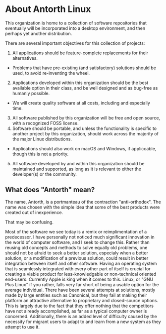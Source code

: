 # About Antorth Linux

This organization is home to a collection of software repositories that eventually will be incorporated into a desktop environment, and then perhaps yet another distribution.

There are several important objectives for this collection of projects:

1. All applications should be feature-complete replacements for their alternatives.
  - Problems that have pre-existing (and satisfactory) solutions should be used, to avoid re-inventing the wheel.
2. Applications developed within this organization should be the best available option in their class, and be well designed and as bug-free as humanly possible.
  - We will create quality software at all costs, including and especially time.
3. All software published by this organization will be free and open source, with a recognized FOSS license.
4. Software should be portable, and unless the functionality is specific to another project by this organization, should work across the majority of the major Linux distributions.
  - Applications should also work on macOS and Windows, if appliccable, though this is not a priority.
5. All software developed by and within this organization should be maintained and supported, as long as it is relevant to either the developer(s) or the community.

## What does "Antorth" mean?

The name, Antorth, is a portmanteau of the contraction "anti-orthodox". The name was chosen with the simple idea that some of the best products were created out of inexperience.

That may be confusing.

Most of the software we see today is a remix or reimplimentation of a predecessor. I have personally not noticed much significant innovation in the world of computer software, and I seek to change this.
Rather than reusing old concepts and methods to solve equally old problems, one should not be afraid to seek a better solution, especialy when a better solution, or a modification of a previous solution, could result in better integration between itself and other software. Having an operating system that is seamlessly integrated with every other part of itself is crucial for creating a viable product for less-knowledgable or non-technical oriented end-users.
Currently Apple is king when it comes to this. Linux, or "GNU Plus Linux" if you rather, falls very far short of being a usable option for the average individual. There have been several attempts at solutions, mostly made by large entities such as Canonical, but they fail at making their platform an attractive alternative to proprietary and closed-source options. This is largely due to the fact that they offer nothing that the competitors have not already accomplished, as far as a typical computer owner is concerned. Additionally, there is an added level of difficulty caused by the necessity for migrant users to adapt to and learn from a new system as they attempt to use it.

